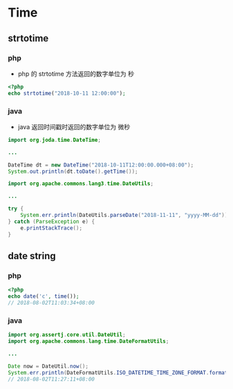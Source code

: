 # Time

## strtotime

### php

* php 的 strtotime 方法返回的数字单位为 秒

```php
<?php
echo strtotime("2018-10-11 12:00:00");
```

### java

* java 返回时间戳时返回的数字单位为 微秒

```java
import org.joda.time.DateTime;

...

DateTime dt = new DateTime("2018-10-11T12:00:00.000+08:00");
System.out.println(dt.toDate().getTime());
```

```java
import org.apache.commons.lang3.time.DateUtils;

...

try {
    System.err.println(DateUtils.parseDate("2018-11-11", "yyyy-MM-dd"));
} catch (ParseException e) {
    e.printStackTrace();
}
```


## date string

### php

```php
<?php
echo date('c', time());
// 2018-08-02T11:03:34+08:00
```


### java

```java
import org.assertj.core.util.DateUtil;
import org.apache.commons.lang.time.DateFormatUtils;

...

Date now = DateUtil.now();
System.err.println(DateFormatUtils.ISO_DATETIME_TIME_ZONE_FORMAT.format(now));
// 2018-08-02T11:27:11+08:00
```
